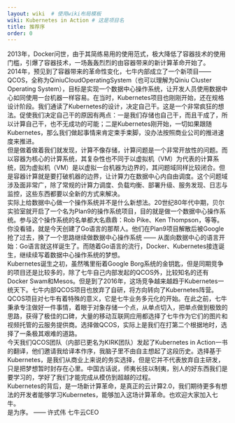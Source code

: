 ```yaml
---
layout: wiki  # 使用wiki布局模板
wiki: Kubernetes in Action # 这是项目名
title: 推荐序
order: 0
---
```

2013年，Docker问世，由于其简练易用的使用范式，极大降低了容器技术的使用门槛，引爆了容器技术，一场轰轰烈烈的由容器带来的新计算革命开始了。 <br>
2014年，预见到了容器带来的革命性变化，七牛内部成立了一个新项目——QCOS，全称为QiniuCloudOperatingSystem（也可以理解为Qiniu Cluster Operating System），目标是实现一个数据中心操作系统，让开发人员使用数据中心如同使用一台机器一样容易。在当时，Kubernetes项目也刚刚开始，还在规格设计阶段。我们通读了Kubernetes的设计，决定自己干。这是一个非常疯狂的想法。促使我们决定自己干的原因有两点：一是我们存储也自己干，而且干成了，所以计算自己干，也不无成功的可能；二是Kubernetes刚开始，一切如果跟随Kubernetes，那么我们做起事情来肯定束手束脚，没办法按照商业公司的推进速度来推进。<br>
但是做着做着我们就发现，计算不像存储，计算问题是一个非常开放性的问题。而以容器为核心的计算系统，其复杂性也不同于以虚拟机（VM）为代表的计算系统，因为虚拟机（VM）是以虚拟一台机器为边界的，其问题域同样比较闭合。但是容器计算就是要打破机器的边界，让计算力在数据中心内自由调度。这个问题域涉及面非常广，除了常规的计算力调度、负载均衡、部署升级、服务发现、日志与监控，这些东西都要以全新的方式来解决。<br>
实际上给数据中心做一个操作系统并不是什么新想法。20世纪80年代中期，贝尔实验室就开启了一个名为Plan9的操作系统项目，目的就是做一个数据中心操作系统。参与这个操作系统的名单都大名鼎鼎：Rob Pike、Ken Thompson，等等。你没看错，就是今天创建了Go语言的那帮人。他们在Plan9项目解散后被Google抢了过去，换了一个思路继续做数据中心操作系统 —— 从面向数据中心的语言开始：Go语言就这样诞生了。而随着Go语言的流行，Docker、Kubernetes接连诞生，继续续写着数据中心操作系统的梦想。<br>
Kubernetes诞生之初，虽然嘴里衔着Google Borg系统的金钥匙，但是同期竞争的项目还是比较多的，除了七牛自己内部发起的QCOS外，比较知名的还有Docker Swam和Mesos。但是到了2016年，这场竞争越来越趋于Kubernetes一统天下。七牛内部QCOS项目也放弃了自研，将方向转向了Kubernetes阵营。<br>
QCOS项目对七牛有着特殊的意义，它是七牛业务多元化的开始。在此之前，七牛秉承专注做好一件事情，着眼于对象存储一个点，从单点切入，把单点做到极致的思路，获得了极佳的口碑，大量的移动互联网应用都选择了七牛作为它们的图片和视频托管的云服务提供商。选择做QCOS，实际上是我们在打第二个根据地时，选择了一条极其艰难的道路。<br>
今天我们QCOS团队（内部已更名为KIRK团队）发起了Kubernetes in Action一书的翻译，他们邀请我给译本作序，我脑子里不由自主想起了这段历史。选择基于Kubernetes，是我们从商业上来说的务实选择，但是它并不代表放弃自主研发，只是把梦想暂时封存在心里。中国古话说，师夷长技以制夷，别人的好东西我们是要学习的，学好了我们才能完成从模仿到超越的过程。<br>
Kubernetes的背后，是一场新计算革命，是真正的云计算2.0，我们期待更多有想法的开发者能够学习Kubernetes，能够加入这场计算革命。也欢迎大家加入七牛。<br>
是为序。 —— 许式伟 七牛云CEO